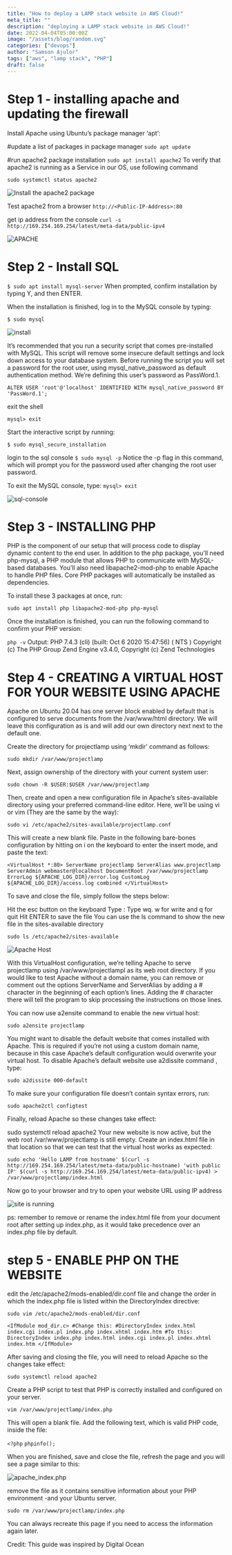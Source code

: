 ```yaml
---
title: "How to deploy a LAMP stack website in AWS Cloud!"
meta_title: ""
description: "deploying a LAMP stack website in AWS Cloud!"
date: 2022-04-04T05:00:00Z
image: "/assets/blog/random.svg"
categories: ["devops"]
author: "Samson Ajulor"
tags: ["aws", "lamp stack", "PHP"]
draft: false
---
```


# Step 1 - installing apache and updating the firewall

Install Apache using Ubuntu’s package manager ‘apt’:

#update a list of packages in package manager
`sudo apt update`

#run apache2 package installation
`sudo apt install apache2`
To verify that apache2 is running as a Service in our OS, use following command

`sudo systemctl status apache2`

![Install the apache2 package](/assets/blog/deploy-lamp/installing_apache.jpg)

Test apache2 from a browser
`http://<Public-IP-Address>:80`

get ip address from the console
`curl -s http://169.254.169.254/latest/meta-data/public-ipv4`

![APACHE](/assets/blog/deploy-lamp/installing_apache.jpg)

# Step 2 - Install SQL
`$ sudo apt install mysql-server`
When prompted, confirm installation by typing Y, and then ENTER.

When the installation is finished, log in to the MySQL console by typing:

`$ sudo mysql`

![install](/assets/blog/deploy-lamp/sql_installed.jpg)

It’s recommended that you run a security script that comes pre-installed with MySQL. This script will remove some insecure default settings and lock down access to your database system. Before running the script you will set a password for the root user, using mysql_native_password as default authentication method. We’re defining this user’s password as PassWord.1.

`ALTER USER 'root'@'localhost' IDENTIFIED WITH mysql_native_password BY 'PassWord.1';`

exit the shell

`mysql> exit`

Start the interactive script by running:

`$ sudo mysql_secure_installation`

login to the sql console
`$ sudo mysql -p`
Notice the -p flag in this command, which will prompt you for the password used after changing the root user password.

To exit the MySQL console, type:
`mysql> exit`

![sql-console](/assets/blog/deploy-lamp/sql_installed.jpg)

# Step 3 - INSTALLING PHP
PHP is the component of our setup that will process code to display dynamic content to the end user. In addition to the php package, you’ll need php-mysql, a PHP module that allows PHP to communicate with MySQL-based databases. You’ll also need libapache2-mod-php to enable Apache to handle PHP files. Core PHP packages will automatically be installed as dependencies.

To install these 3 packages at once, run:

`sudo apt install php libapache2-mod-php php-mysql`

Once the installation is finished, you can run the following command to confirm your PHP version:

`php -v`
Output: PHP 7.4.3 (cli) (built: Oct  6 2020 15:47:56) ( NTS )
Copyright (c) The PHP Group
Zend Engine v3.4.0, Copyright (c) Zend Technologies

# Step 4 - CREATING A VIRTUAL HOST FOR YOUR WEBSITE USING APACHE
Apache on Ubuntu 20.04 has one server block enabled by default that is configured to serve documents from the /var/www/html directory.
We will leave this configuration as is and will add our own directory next next to the default one.

Create the directory for projectlamp using ‘mkdir’ command as follows:

`sudo mkdir /var/www/projectlamp`

Next, assign ownership of the directory with your current system user:

 `sudo chown -R $USER:$USER /var/www/projectlamp`

Then, create and open a new configuration file in Apache’s sites-available directory using your preferred command-line editor. Here, we’ll be using vi or vim (They are the same by the way):

`sudo vi /etc/apache2/sites-available/projectlamp.conf`

This will create a new blank file. Paste in the following bare-bones configuration by hitting on i on the keyboard to enter the insert mode, and paste the text:

`<VirtualHost *:80>
    ServerName projectlamp
    ServerAlias www.projectlamp 
    ServerAdmin webmaster@localhost
    DocumentRoot /var/www/projectlamp
    ErrorLog ${APACHE_LOG_DIR}/error.log
    CustomLog ${APACHE_LOG_DIR}/access.log combined
</VirtualHost>`

To save and close the file, simply follow the steps below:

Hit the esc button on the keyboard
Type :
Type wq. w for write and q for quit
Hit ENTER to save the file
You can use the ls command to show the new file in the sites-available directory

`sudo ls /etc/apache2/sites-available`

![Apache Host](/assets/blog/deploy-lamp/apache_host.jpg)

With this VirtualHost configuration, we’re telling Apache to serve projectlamp using /var/www/projectlampl as its web root directory. If you would like to test Apache without a domain name, you can remove or comment out the options ServerName and ServerAlias by adding a # character in the beginning of each option’s lines. Adding the # character there will tell the program to skip processing the instructions on those lines.

You can now use a2ensite command to enable the new virtual host:

`sudo a2ensite projectlamp`

You might want to disable the default website that comes installed with Apache. This is required if you’re not using a custom domain name, because in this case Apache’s default configuration would overwrite your virtual host. To disable Apache’s default website use a2dissite command , type:

`sudo a2dissite 000-default`

To make sure your configuration file doesn’t contain syntax errors, run:

`sudo apache2ctl configtest`

Finally, reload Apache so these changes take effect:

sudo systemctl reload apache2
Your new website is now active, but the web root /var/www/projectlamp is still empty. Create an index.html file in that location so that we can test that the virtual host works as expected:

`sudo echo 'Hello LAMP from hostname' $(curl -s http://169.254.169.254/latest/meta-data/public-hostname) 'with public IP' $(curl -s http://169.254.169.254/latest/meta-data/public-ipv4) > /var/www/projectlamp/index.html`

Now go to your browser and try to open your website URL using IP address

![site is running](/assets/blog/deploy-lamp/apache_host_first_page.jpg)

ps: remember to remove or rename the index.html file from your document root after setting up index.php, as it would take precedence over an index.php file by default.

# step 5 - ENABLE PHP ON THE WEBSITE
edit the /etc/apache2/mods-enabled/dir.conf file and change the order in which the index.php file is listed within the DirectoryIndex directive:

`sudo vim /etc/apache2/mods-enabled/dir.conf`

`<IfModule mod_dir.c>
        #Change this:
        #DirectoryIndex index.html index.cgi index.pl index.php index.xhtml index.htm
        #To this:
        DirectoryIndex index.php index.html index.cgi index.pl index.xhtml index.htm
</IfModule>`

After saving and closing the file, you will need to reload Apache so the changes take effect:

`sudo systemctl reload apache2`

Create a PHP script to test that PHP is correctly installed and configured on your server.

`vim /var/www/projectlamp/index.php`

This will open a blank file. Add the following text, which is valid PHP code, inside the file:

`<?php`
`phpinfo();`

When you are finished, save and close the file, refresh the page and you will see a page similar to this:

![apache_index.php](/assets/blog/deploy-lamp/apache_index.php.jpg)


remove the file as it contains sensitive information about your PHP environment -and your Ubuntu server.

`sudo rm /var/www/projectlamp/index.php`

You can always recreate this page if you need to access the information again later.

Credit: This guide was inspired by Digital Ocean

